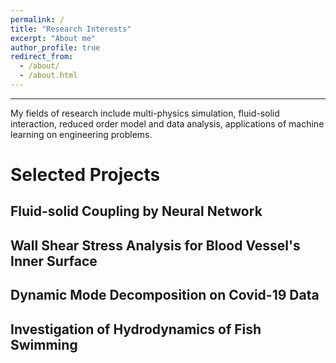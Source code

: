 ```yaml
---
permalink: /
title: "Research Interests"
excerpt: "About me"
author_profile: true
redirect_from: 
  - /about/
  - /about.html
---
```

------
My fields of research include multi-physics simulation, fluid-solid interaction, reduced order model and data analysis, applications of machine learning on engineering problems.

Selected Projects
======

Fluid-solid Coupling by Neural Network
------

Wall Shear Stress Analysis for Blood Vessel's Inner Surface
------

Dynamic Mode Decomposition on Covid-19 Data
------

Investigation of Hydrodynamics of Fish Swimming
------



